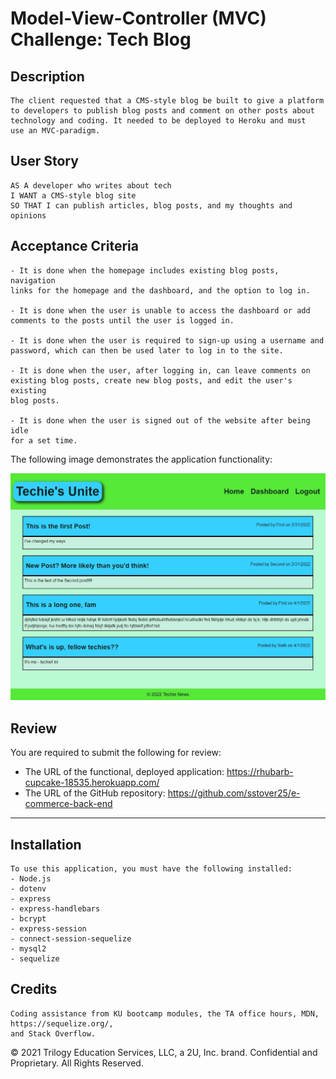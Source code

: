 # Model-View-Controller (MVC) Challenge: Tech Blog

## Description

```
The client requested that a CMS-style blog be built to give a platform
to developers to publish blog posts and comment on other posts about
technology and coding. It needed to be deployed to Heroku and must
use an MVC-paradigm.
```

## User Story

```
AS A developer who writes about tech
I WANT a CMS-style blog site
SO THAT I can publish articles, blog posts, and my thoughts and opinions
```

## Acceptance Criteria

```
- It is done when the homepage includes existing blog posts, navigation
links for the homepage and the dashboard, and the option to log in.

- It is done when the user is unable to access the dashboard or add
comments to the posts until the user is logged in.

- It is done when the user is required to sign-up using a username and
password, which can then be used later to log in to the site.

- It is done when the user, after logging in, can leave comments on
existing blog posts, create new blog posts, and edit the user's existing
blog posts.

- It is done when the user is signed out of the website after being idle
for a set time.
```

The following image demonstrates the application functionality:

![The homepage of the Techie's Unite blog, displaying the existing posts by users and the navigation bar, which contains links to Home, Dashboard, and Logout](./assets/images/CMS_blog_demo.jpg)

## Review

You are required to submit the following for review:

- The URL of the functional, deployed application: https://rhubarb-cupcake-18535.herokuapp.com/
- The URL of the GitHub repository: https://github.com/sstover25/e-commerce-back-end

---

## Installation

```
To use this application, you must have the following installed:
- Node.js
- dotenv
- express
- express-handlebars
- bcrypt
- express-session
- connect-session-sequelize
- mysql2
- sequelize
```

## Credits

```
Coding assistance from KU bootcamp modules, the TA office hours, MDN, https://sequelize.org/,
and Stack Overflow.
```

© 2021 Trilogy Education Services, LLC, a 2U, Inc. brand. Confidential and Proprietary. All Rights Reserved.
